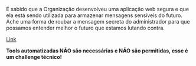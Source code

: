 
É sabido que a Organização desenvolveu uma aplicação web segura e que ela está sendo utilizada para armazenar mensagens sensíveis do futuro. Ache uma forma de roubar a mensagem secreta do administrador para que possamos entender melhor o futuro que estamos lutando contra.

[Link](http://138.197.143.4)

**Tools automatizadas NÃO são necessárias e NÃO são permitidas, esse é um challenge técnico!**
